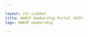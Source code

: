 ```yaml
---

layout: col-sidebar
title: OWASP Membership Portal (WIP)
tags: OWASP membership

---
```


<div id='member-qr' style='float:right;'></div>
<div id='member-info'>
</div>

<script>
  $(function() {
    cfauth = Cookies.get('CF_Authorization');
    if(cfauth) {
      token = getParsedJwt(cfauth);
      $('#member-info').fill_member_info(token['payload']['email']);
    } else {
      $('#member-info').fill_member_info('test.leader@owasp.org');
      $('#member-qr').kjua({text: 'https://owasp.org/manage-membership/'});
    }
  })
  
  $.fn.fill_member_info = function(email_address) {
        html = "Welcome, " + email_address + ".  Here is your information:";
        html += "<p><strong>First Name:</strong>Test<br>";
        html += "<strong>Last Name:</strong>Leader<br>";
        html += "<strong>Member Number:</strong>8adxzfka3993dfavh<br>";
        html += "<strong>Email:</strong>test.leader@owasp.org<br>";
        html += "<strong>Email:</strong>second.email@some.place<br>";
        html += "<strong>Address:</strong>1234 Many Streets<br>";
        html += "<strong>City:</strong>Citytownville<br>";
        html += "<strong>State:</strong>Unionstate<br>";
        html += "<strong>Postal Code:</strong>534231<br";
        this.html(html);
    }

  
  function getParsedJwt(strtoken) {
    token = {}
    splits = strtoken.split('.')
  try {
    token['header'] = JSON.parse(atob(splits[0]))
  } catch(e) {
  }
  try {
    token['payload'] = JSON.parse(atob(splits[1]))
  } catch (e) { 
  }
  
  try {
    token['signature'] = splits[2]
  } catch (e) { 
  }
  return token
}


</script>
